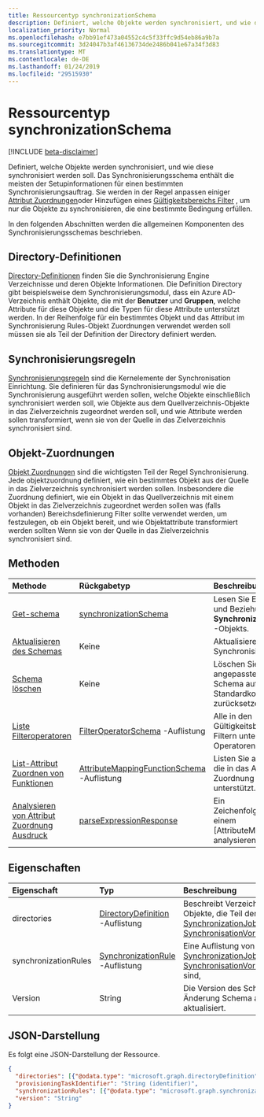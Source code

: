 ```yaml
---
title: Ressourcentyp synchronizationSchema
description: Definiert, welche Objekte werden synchronisiert, und wie diese synchronisiert werden soll. Das Synchronisierungsschema enthält die meisten der Setupinformationen für einen bestimmten Synchronisierungsauftrag. Sie werden in der Regel anpassen einiger Attribut Zuordnungen oder Hinzufügen eines Gültigkeitsbereichs Filters zum Synchronisieren von nur Objekte, die eine bestimmte Bedingung erfüllen.
localization_priority: Normal
ms.openlocfilehash: e7bb91ef473a04552c4c5f33ffc9d54eb86a9b7a
ms.sourcegitcommit: 3d24047b3af46136734de2486b041e67a34f3d83
ms.translationtype: MT
ms.contentlocale: de-DE
ms.lasthandoff: 01/24/2019
ms.locfileid: "29515930"
---
```

# <a name="synchronizationschema-resource-type"></a>Ressourcentyp synchronizationSchema

[!INCLUDE [beta-disclaimer](../../includes/beta-disclaimer.md)]

Definiert, welche Objekte werden synchronisiert, und wie diese synchronisiert werden soll. Das Synchronisierungsschema enthält die meisten der Setupinformationen für einen bestimmten Synchronisierungsauftrag. Sie werden in der Regel anpassen einiger [Attribut Zuordnungen](synchronization-attributemapping.md)oder Hinzufügen eines [Gültigkeitsbereichs Filter](synchronization-filter.md) , um nur die Objekte zu synchronisieren, die eine bestimmte Bedingung erfüllen.

In den folgenden Abschnitten werden die allgemeinen Komponenten des Synchronisierungsschemas beschrieben.

## <a name="directory-definitions"></a>Directory-Definitionen

[Directory-Definitionen](synchronization-directorydefinition.md) finden Sie die Synchronisierung Engine Verzeichnisse und deren Objekte Informationen. Die Definition Directory gibt beispielsweise dem Synchronisierungsmodul, dass ein Azure AD-Verzeichnis enthält Objekte, die mit der **Benutzer** und **Gruppen**, welche Attribute für diese Objekte und die Typen für diese Attribute unterstützt werden. In der Reihenfolge für ein bestimmtes Objekt und das Attribut im Synchronisierung Rules-Objekt Zuordnungen verwendet werden soll müssen sie als Teil der Definition der Directory definiert werden.

## <a name="synchronization-rules"></a>Synchronisierungsregeln

[Synchronisierungsregeln](synchronization-synchronizationrule.md) sind die Kernelemente der Synchronisation Einrichtung. Sie definieren für das Synchronisierungsmodul wie die Synchronisierung ausgeführt werden sollen, welche Objekte einschließlich synchronisiert werden soll, wie Objekte aus dem Quellverzeichnis-Objekte in das Zielverzeichnis zugeordnet werden soll, und wie Attribute werden sollen transformiert, wenn sie von der Quelle in das Zielverzeichnis synchronisiert sind. 

## <a name="object-mappings"></a>Objekt-Zuordnungen

[Objekt Zuordnungen](synchronization-objectmapping.md) sind die wichtigsten Teil der Regel Synchronisierung. Jede objektzuordnung definiert, wie ein bestimmtes Objekt aus der Quelle in das Zielverzeichnis synchronisiert werden sollen. Insbesondere die Zuordnung definiert, wie ein Objekt in das Quellverzeichnis mit einem Objekt in das Zielverzeichnis zugeordnet werden sollen was (falls vorhanden) Bereichsdefinierung Filter sollte verwendet werden, um festzulegen, ob ein Objekt bereit, und wie Objektattribute transformiert werden sollten Wenn sie von der Quelle in das Zielverzeichnis synchronisiert sind.

## <a name="methods"></a>Methoden

| Methode        | Rückgabetyp               | Beschreibung                  |
|:--------------|:--------------------------|:-----------------------------|
|[Get-schema](../api/synchronization-synchronizationschema-get.md)    |[synchronizationSchema](synchronization-synchronizationschema.md)   |Lesen Sie Eigenschaften und Beziehungen des **SynchronizationSchema** -Objekts.|
|[Aktualisieren des Schemas](../api/synchronization-synchronizationschema-update.md)    |Keine   |Aktualisieren Sie das Synchronisierungsschema. |
|[Schema löschen](../api/synchronization-synchronizationschema-delete.md)    |Keine   |Löschen Sie das angepasste Schema, das Schema auf die Standardkonfiguration zurücksetzen. |
|[Liste Filteroperatoren](../api/synchronization-synchronizationschema-filteroperators.md)    |[FilterOperatorSchema](../resources/synchronization-filteroperatorschema.md) -Auflistung   |Alle in den Gültigkeitsbereichen Filtern unterstützte Operatoren aufgelistet. |
|[List-Attribut Zuordnen von Funktionen](../api/synchronization-synchronizationschema-functions.md)    |[AttributeMappingFunctionSchema](../resources/synchronization-attributemappingfunctionschema.md) -Auflistung   |Listen Sie alle Funktionen, die in das Attribut Zuordnung Ausdrücken unterstützt. |
|[Analysieren von Attribut Zuordnung Ausdruck](../api/synchronization-synchronizationschema-parseexpression.md)|[parseExpressionResponse](synchronization-parseexpressionresponse.md)|Ein Zeichenfolgenausdruck in einem [AttributeMappingSource analysieren|(.. / resources/synchronization_attributemappingsource.md) Objekt.|


## <a name="properties"></a>Eigenschaften

| Eigenschaft      | Typ      | Beschreibung    |
|:--------------|:----------|:---------------|
|directories            |[DirectoryDefinition](synchronization-directorydefinition.md) -Auflistung   |Beschreibt Verzeichnisse und Objekte, die Teil der [SynchronizationJob](synchronization-synchronizationjob.md) oder [SynchronisationVorlage](synchronization-synchronizationtemplate.md)sind. |
|synchronizationRules   |[SynchronizationRule](synchronization-synchronizationrule.md) -Auflistung   |Eine Auflistung von Regeln für die [SynchronizationJob](synchronization-synchronizationjob.md) oder [SynchronisationVorlage](synchronization-synchronizationtemplate.md)konfiguriert sind, |
|Version                |String                             |Die Version des Schemas, bei jeder Änderung Schema automatisch aktualisiert.|


## <a name="json-representation"></a>JSON-Darstellung

Es folgt eine JSON-Darstellung der Ressource.

<!-- {
  "blockType": "resource",
  "optionalProperties": [

  ],
  "@odata.type": "microsoft.graph.synchronizationSchema"
}-->

```json
{
  "directories": [{"@odata.type": "microsoft.graph.directoryDefinition"}],
  "provisioningTaskIdentifier": "String (identifier)",
  "synchronizationRules": [{"@odata.type": "microsoft.graph.synchronizationRule"}],
  "version": "String"
}
```

<!-- uuid: 8fcb5dbc-d5aa-4681-8e31-b001d5168d79
2015-10-25 14:57:30 UTC -->
<!--
{
  "type": "#page.annotation",
  "description": "synchronizationSchema resource",
  "keywords": "",
  "section": "documentation",
  "tocPath": "",
  "suppressions": [
    "Error: /api-reference/beta/resources/synchronization-synchronizationschema.md:\r\n      Exception processing links.\r\n    System.ArgumentException: Link Definition was null. Link text: !INCLUDE [beta-disclaimer](../../includes/beta-disclaimer.md)\r\n      at ApiDoctor.Validation.DocFile.get_LinkDestinations()\r\n      at ApiDoctor.Validation.DocSet.ValidateLinks(Boolean includeWarnings, String[] relativePathForFiles, IssueLogger issues, Boolean requireFilenameCaseMatch, Boolean printOrphanedFiles)"
  ]
}
-->
